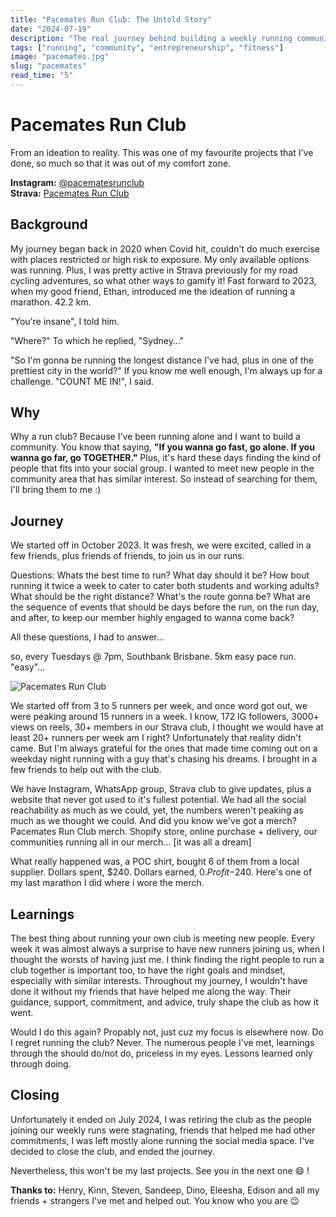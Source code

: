 ```yaml
---
title: "Pacemates Run Club: The Untold Story"
date: "2024-07-19"
description: "The real journey behind building a weekly running community, from initial excitement to the challenges of sustaining engagement and the lessons learned when dreams meet reality."
tags: ["running", "community", "entrepreneurship", "fitness"]
image: "pacemates.jpg"
slug: "pacemates"
read_time: "5"
---
```


# Pacemates Run Club

From an ideation to reality. This was one of my favourite projects that I've done, so much so that it was out of my comfort zone.

**Instagram:** [@pacematesrunclub](https://www.instagram.com/pacematesrunclub/)  
**Strava:** [Pacemates Run Club](https://www.strava.com/clubs/1180710)

## Background

My journey began back in 2020 when Covid hit, couldn't do much exercise with places restricted or high risk to exposure. My only available options was running. Plus, I was pretty active in Strava previously for my road cycling adventures, so what other ways to gamify it! Fast forward to 2023, when my good friend, Ethan, introduced me the ideation of running a marathon. 42.2 km.

"You're insane", I told him.

"Where?" To which he replied, "Sydney…"

"So I'm gonna be running the longest distance I've had, plus in one of the prettiest city in the world?" If you know me well enough, I'm always up for a challenge. "COUNT ME IN!", I said.

## Why

Why a run club? Because I've been running alone and I want to build a community. You know that saying, **"If you wanna go fast, go alone. If you wanna go far, go TOGETHER."** Plus, it's hard these days finding the kind of people that fits into your social group. I wanted to meet new people in the community area that has similar interest. So instead of searching for them, I'll bring them to me :)

## Journey

We started off in October 2023. It was fresh, we were excited, called in a few friends, plus friends of friends, to join us in our runs.

Questions: Whats the best time to run? What day should it be? How bout running it twice a week to cater to cater both students and working adults? What should be the right distance? What's the route gonna be? What are the sequence of events that should be days before the run, on the run day, and after, to keep our member highly engaged to wanna come back?

All these questions, I had to answer...

so, every Tuesdays @ 7pm, Southbank Brisbane. 5km easy pace run. "easy"…

![Pacemates Run Club](/pacemates/last-dance.jpg)

We started off from 3 to 5 runners per week, and once word got out, we were peaking around 15 runners in a week. I know, 172 IG followers, 3000+ views on reels, 30+ members in our Strava club, I thought we would have at least 20+ runners per week am I right? Unfortunately that reality didn't came. But I'm always grateful for the ones that made time coming out on a weekday night running with a guy that's chasing his dreams. I brought in a few friends to help out with the club.

We have Instagram, WhatsApp group, Strava club to give updates, plus a website that never got used to it's fullest potential. We had all the social reachability as much as we could, yet, the numbers weren't peaking as much as we thought we could. And did you know we've got a merch? Pacemates Run Club merch. Shopify store, online purchase + delivery, our communities running all in our merch... [it was all a dream]

What really happened was, a POC shirt, bought 6 of them from a local supplier. Dollars spent, $240. Dollars earned, $0. Profit -$240. Here's one of my last marathon I did where i wore the merch.

## Learnings

The best thing about running your own club is meeting new people. Every week it was almost always a surprise to have new runners joining us, when I thought the worsts of having just me. I think finding the right people to run a club together is important too, to have the right goals and mindset, especially with similar interests. Throughout my journey, I wouldn't have done it without my friends that have helped me along the way. Their guidance, support, commitment, and advice, truly shape the club as how it went.

Would I do this again? Propably not, just cuz my focus is elsewhere now. Do I regret running the club? Never. The numerous people I've met, learnings through the should do/not do, priceless in my eyes. Lessons learned only through doing.

## Closing

Unfortunately it ended on July 2024, I was retiring the club as the people joining our weekly runs were stagnating, friends that helped me had other commitments, I was left mostly alone running the social media space. I've decided to close the club, and ended the journey.

Nevertheless, this won't be my last projects. See you in the next one 😄 !

**Thanks to:** Henry, Kinn, Steven, Sandeep, Dino, Eleesha, Edison and all my friends + strangers I've met and helped out. You know who you are 😉 
